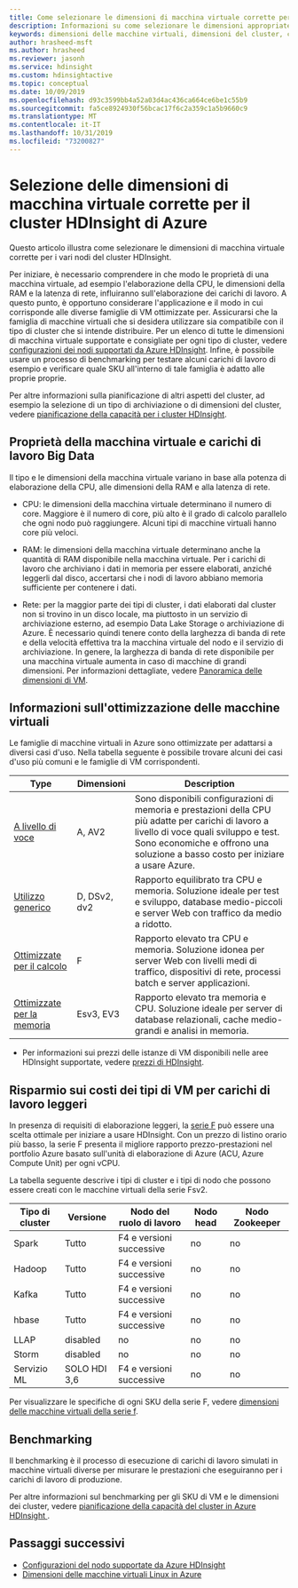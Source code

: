 ```yaml
---
title: Come selezionare le dimensioni di macchina virtuale corrette per il cluster HDInsight di Azure
description: Informazioni su come selezionare le dimensioni appropriate per la macchina virtuale per il cluster HDInsight.
keywords: dimensioni delle macchine virtuali, dimensioni del cluster, configurazione del cluster
author: hrasheed-msft
ms.author: hrasheed
ms.reviewer: jasonh
ms.service: hdinsight
ms.custom: hdinsightactive
ms.topic: conceptual
ms.date: 10/09/2019
ms.openlocfilehash: d93c3599bb4a52a03d4ac436ca664ce6be1c55b9
ms.sourcegitcommit: fa5ce8924930f56bcac17f6c2a359c1a5b9660c9
ms.translationtype: MT
ms.contentlocale: it-IT
ms.lasthandoff: 10/31/2019
ms.locfileid: "73200827"
---
```

# <a name="selecting-the-right-vm-size-for-your-azure-hdinsight-cluster"></a>Selezione delle dimensioni di macchina virtuale corrette per il cluster HDInsight di Azure

Questo articolo illustra come selezionare le dimensioni di macchina virtuale corrette per i vari nodi del cluster HDInsight. 

Per iniziare, è necessario comprendere in che modo le proprietà di una macchina virtuale, ad esempio l'elaborazione della CPU, le dimensioni della RAM e la latenza di rete, influiranno sull'elaborazione dei carichi di lavoro. A questo punto, è opportuno considerare l'applicazione e il modo in cui corrisponde alle diverse famiglie di VM ottimizzate per. Assicurarsi che la famiglia di macchine virtuali che si desidera utilizzare sia compatibile con il tipo di cluster che si intende distribuire. Per un elenco di tutte le dimensioni di macchina virtuale supportate e consigliate per ogni tipo di cluster, vedere [configurazioni dei nodi supportati da Azure HDInsight](hdinsight-supported-node-configuration.md). Infine, è possibile usare un processo di benchmarking per testare alcuni carichi di lavoro di esempio e verificare quale SKU all'interno di tale famiglia è adatto alle proprie proprie.

Per altre informazioni sulla pianificazione di altri aspetti del cluster, ad esempio la selezione di un tipo di archiviazione o di dimensioni del cluster, vedere [pianificazione della capacità per i cluster HDInsight](hdinsight-capacity-planning.md).

## <a name="vm-properties-and-big-data-workloads"></a>Proprietà della macchina virtuale e carichi di lavoro Big Data

Il tipo e le dimensioni della macchina virtuale variano in base alla potenza di elaborazione della CPU, alle dimensioni della RAM e alla latenza di rete.

- CPU: le dimensioni della macchina virtuale determinano il numero di core. Maggiore è il numero di core, più alto è il grado di calcolo parallelo che ogni nodo può raggiungere. Alcuni tipi di macchine virtuali hanno core più veloci.

- RAM: le dimensioni della macchina virtuale determinano anche la quantità di RAM disponibile nella macchina virtuale. Per i carichi di lavoro che archiviano i dati in memoria per essere elaborati, anziché leggerli dal disco, accertarsi che i nodi di lavoro abbiano memoria sufficiente per contenere i dati.

- Rete: per la maggior parte dei tipi di cluster, i dati elaborati dal cluster non si trovino in un disco locale, ma piuttosto in un servizio di archiviazione esterno, ad esempio Data Lake Storage o archiviazione di Azure. È necessario quindi tenere conto della larghezza di banda di rete e della velocità effettiva tra la macchina virtuale del nodo e il servizio di archiviazione. In genere, la larghezza di banda di rete disponibile per una macchina virtuale aumenta in caso di macchine di grandi dimensioni. Per informazioni dettagliate, vedere [Panoramica delle dimensioni di VM](https://docs.microsoft.com/azure/virtual-machines/linux/sizes).

## <a name="understanding-vm-optimization"></a>Informazioni sull'ottimizzazione delle macchine virtuali

Le famiglie di macchine virtuali in Azure sono ottimizzate per adattarsi a diversi casi d'uso. Nella tabella seguente è possibile trovare alcuni dei casi d'uso più comuni e le famiglie di VM corrispondenti.

| Type                     | Dimensioni           |    Description       |
|--------------------------|-------------------|------------------------------------------------------------------------------------------------------------------------------------|
| [A livello di voce](../virtual-machines/linux/sizes-general.md)          | A, AV2  | Sono disponibili configurazioni di memoria e prestazioni della CPU più adatte per carichi di lavoro a livello di voce quali sviluppo e test. Sono economiche e offrono una soluzione a basso costo per iniziare a usare Azure. |
| [Utilizzo generico](../virtual-machines/linux/sizes-general.md)          | D, DSv2, dv2  | Rapporto equilibrato tra CPU e memoria. Soluzione ideale per test e sviluppo, database medio-piccoli e server Web con traffico da medio a ridotto. |
| [Ottimizzate per il calcolo](../virtual-machines/linux/sizes-compute.md)        | F           | Rapporto elevato tra CPU e memoria. Soluzione idonea per server Web con livelli medi di traffico, dispositivi di rete, processi batch e server applicazioni.        |
| [Ottimizzate per la memoria](../virtual-machines/linux/sizes-memory.md)         | Esv3, EV3  | Rapporto elevato tra memoria e CPU. Soluzione ideale per server di database relazionali, cache medio-grandi e analisi in memoria.                 |

- Per informazioni sui prezzi delle istanze di VM disponibili nelle aree HDInsight supportate, vedere [prezzi di HDInsight](https://azure.microsoft.com/en-us/pricing/details/hdinsight/).

## <a name="cost-saving-vm-types-for-light-workloads"></a>Risparmio sui costi dei tipi di VM per carichi di lavoro leggeri

In presenza di requisiti di elaborazione leggeri, la [serie F](https://azure.microsoft.com/blog/f-series-vm-size/) può essere una scelta ottimale per iniziare a usare HDInsight. Con un prezzo di listino orario più basso, la serie F presenta il migliore rapporto prezzo-prestazioni nel portfolio Azure basato sull'unità di elaborazione di Azure (ACU, Azure Compute Unit) per ogni vCPU.

La tabella seguente descrive i tipi di cluster e i tipi di nodo che possono essere creati con le macchine virtuali della serie Fsv2.

| Tipo di cluster | Versione | Nodo del ruolo di lavoro | Nodo head | Nodo Zookeeper |
|---|---|---|---|---|
| Spark | Tutto | F4 e versioni successive | no | no |
| Hadoop | Tutto | F4 e versioni successive | no | no |
| Kafka | Tutto | F4 e versioni successive | no | no |
| hbase | Tutto | F4 e versioni successive | no | no |
| LLAP | disabled | no | no | no |
| Storm | disabled | no | no | no |
| Servizio ML | SOLO HDI 3,6 | F4 e versioni successive | no | no |

Per visualizzare le specifiche di ogni SKU della serie F, vedere [dimensioni delle macchine virtuali della serie f](https://azure.microsoft.com/blog/f-series-vm-size/).

## <a name="benchmarking"></a>Benchmarking

Il benchmarking è il processo di esecuzione di carichi di lavoro simulati in macchine virtuali diverse per misurare le prestazioni che eseguiranno per i carichi di lavoro di produzione. 

Per altre informazioni sul benchmarking per gli SKU di VM e le dimensioni dei cluster, vedere [pianificazione della capacità del cluster in Azure HDInsight ](hdinsight-capacity-planning.md#choose-the-vm-size-and-type).

## <a name="next-steps"></a>Passaggi successivi

- [Configurazioni del nodo supportate da Azure HDInsight](hdinsight-supported-node-configuration.md)
- [Dimensioni delle macchine virtuali Linux in Azure](../virtual-machines/linux/sizes.md)
